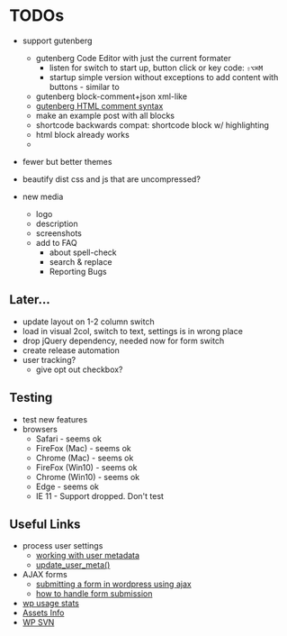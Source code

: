# TODOs
- support gutenberg
	- gutenberg Code Editor with just the current formater
		- listen for switch to start up, button click or key code: `⇧⌥⌘M`
		- startup simple version without exceptions to add content with buttons - similar to
	- gutenberg block-comment+json xml-like
	- [gutenberg HTML comment syntax](https://wordpress.org/gutenberg/handbook/language/#the-anatomy-of-a-serialized-block)
	- make an example post with all blocks
	- shortcode backwards compat: shortcode block w/ highlighting
	- html block already works
	- 

- fewer but better themes
- beautify dist css and js that are uncompressed?

- new media
	- logo
	- description
	- screenshots
	- add to FAQ
		- about spell-check
		- search & replace
		- Reporting Bugs

## Later...
- update layout on 1-2 column switch
- load in visual 2col, switch to text, settings is in wrong place
- drop jQuery dependency, needed now for form switch
- create release automation
- user tracking?
	- give opt out checkbox?

    
## Testing
- test new features
- browsers
    - Safari - seems ok
    - FireFox (Mac) - seems ok
    - Chrome (Mac) - seems ok
    - FireFox (Win10) - seems ok
    - Chrome (Win10) - seems ok
    - Edge - seems ok
    - IE 11 - Support dropped. Don't test
 

## Useful Links
- process user settings
	- [working with user metadata](https://developer.wordpress.org/plugins/users/working-with-user-metadata/)
	- [update_user_meta()](https://codex.wordpress.org/Function_Reference/update_user_meta)
- AJAX forms
	- [submitting a form in wordpress using ajax](https://teamtreehouse.com/community/submitting-a-form-in-wordpress-using-ajax)
	- [how to handle form submission](http://wordpress.stackexchange.com/questions/60758/how-to-handle-form-submission)
- [wp usage stats](https://wordpress.org/about/stats/)
- [Assets Info](https://developer.wordpress.org/plugins/wordpress-org/plugin-assets/)
- [WP SVN](https://developer.wordpress.org/plugins/wordpress-org/how-to-use-subversion/)